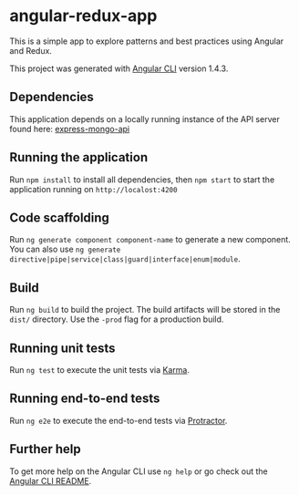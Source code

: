# angular-redux-app

This is a simple app to explore patterns and best practices using Angular and Redux.

This project was generated with [Angular CLI](https://github.com/angular/angular-cli) version 1.4.3.

## Dependencies

This application depends on a locally running instance of the API server found here: [express-mongo-api](https://github.com/brian-lives-outdoors/express-mongo-api)

## Running the application

Run `npm install` to install all dependencies, then `npm start` to start the application running on `http://localost:4200`

## Code scaffolding

Run `ng generate component component-name` to generate a new component. You can also use `ng generate directive|pipe|service|class|guard|interface|enum|module`.

## Build

Run `ng build` to build the project. The build artifacts will be stored in the `dist/` directory. Use the `-prod` flag for a production build.

## Running unit tests

Run `ng test` to execute the unit tests via [Karma](https://karma-runner.github.io).

## Running end-to-end tests

Run `ng e2e` to execute the end-to-end tests via [Protractor](http://www.protractortest.org/).

## Further help

To get more help on the Angular CLI use `ng help` or go check out the [Angular CLI README](https://github.com/angular/angular-cli/blob/master/README.md).
